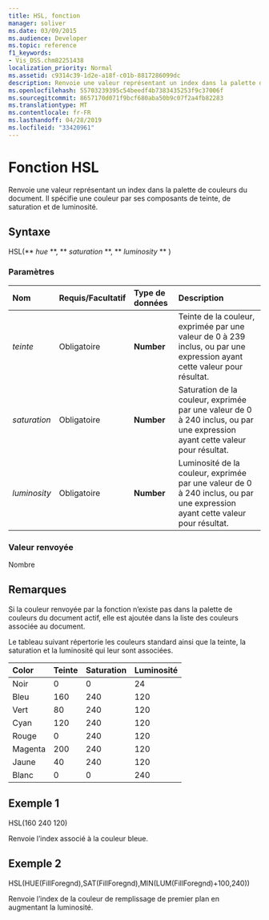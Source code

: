 ```yaml
---
title: HSL, fonction
manager: soliver
ms.date: 03/09/2015
ms.audience: Developer
ms.topic: reference
f1_keywords:
- Vis_DSS.chm82251438
localization_priority: Normal
ms.assetid: c9314c39-1d2e-a18f-c01b-8817286099dc
description: Renvoie une valeur représentant un index dans la palette de couleurs du document. Il spécifie une couleur par ses composants de teinte, de saturation et de luminosité.
ms.openlocfilehash: 55703239395c54beedf4b7383435253f9c37006f
ms.sourcegitcommit: 8657170d071f9bcf680aba50b9c07f2a4fb82283
ms.translationtype: MT
ms.contentlocale: fr-FR
ms.lasthandoff: 04/28/2019
ms.locfileid: "33420961"
---
```

# <a name="hsl-function"></a>Fonction HSL

Renvoie une valeur représentant un index dans la palette de couleurs du document. Il spécifie une couleur par ses composants de teinte, de saturation et de luminosité.
  
## <a name="syntax"></a>Syntaxe

HSL(** *hue* **, ** *saturation* **, ** *luminosity* ** ) 
  
### <a name="parameters"></a>Paramètres

|**Nom**|**Requis/Facultatif**|**Type de données**|**Description**|
|:-----|:-----|:-----|:-----|
| _teinte_ <br/> |Obligatoire  <br/> |**Number** <br/> |Teinte de la couleur, exprimée par une valeur de 0 à 239 inclus, ou par une expression ayant cette valeur pour résultat.  <br/> |
| _saturation_ <br/> |Obligatoire  <br/> |**Number** <br/> |Saturation de la couleur, exprimée par une valeur de 0 à 240 inclus, ou par une expression ayant cette valeur pour résultat.  <br/> |
| _luminosity_ <br/> |Obligatoire  <br/> |**Number** <br/> | Luminosité de la couleur, exprimée par une valeur de 0 à 240 inclus, ou par une expression ayant cette valeur pour résultat.  <br/> |
   
### <a name="return-value"></a>Valeur renvoyée

Nombre
  
## <a name="remarks"></a>Remarques

Si la couleur renvoyée par la fonction n’existe pas dans la palette de couleurs du document actif, elle est ajoutée dans la liste des couleurs associée au document. 
  
Le tableau suivant répertorie les couleurs standard ainsi que la teinte, la saturation et la luminosité qui leur sont associées. 
  
|**Color**|**Teinte**|**Saturation**|**Luminosité**|
|:-----|:-----|:-----|:-----|
|Noir  <br/> |0  <br/> |0  <br/> |24  <br/> |
|Bleu  <br/> |160  <br/> |240  <br/> |120  <br/> |
|Vert  <br/> |80  <br/> |240  <br/> |120  <br/> |
|Cyan  <br/> |120  <br/> |240  <br/> |120  <br/> |
|Rouge  <br/> |0  <br/> |240  <br/> |120  <br/> |
|Magenta  <br/> |200  <br/> |240  <br/> |120  <br/> |
|Jaune  <br/> |40  <br/> |240  <br/> |120  <br/> |
|Blanc  <br/> |0  <br/> |0  <br/> |240  <br/> |
   
## <a name="example-1"></a>Exemple 1

HSL(160 240 120)
  
Renvoie l’index associé à la couleur bleue.
  
## <a name="example-2"></a>Exemple 2

HSL(HUE(FillForegnd),SAT(FillForegnd),MIN(LUM(FillForegnd)+100,240))
  
Renvoie l’index de la couleur de remplissage de premier plan en augmentant la luminosité.
  


